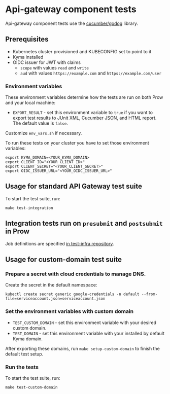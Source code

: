 # Api-gateway component tests

Api-gateway component tests use the [cucumber/godog](https://github.com/cucumber/godog) library.

## Prerequisites

- Kubernetes cluster provisioned and KUBECONFIG set to point to it
- Kyma installed
- OIDC issuer for JWT with claims
  - `scope` with values `read` and `write`
  - `aud` with values `https://example.com` and `https://example.com/user`

### Environment variables

These environment variables determine how the tests are run on both Prow and your local machine:

- `EXPORT_RESULT` - set this environment variable to `true` if you want to export test results to JUnit XML, Cucumber JSON, and HTML report. The default value is `false`.

Customize `env_vars.sh` if necessary.

To run these tests on your cluster you have to set those environment variables:
```
export KYMA_DOMAIN=<YOUR_KYMA_DOMAIN>
export CLIENT_ID="<YOUR_CLIENT_ID>"
export CLIENT_SECRET="<YOUR_CLIENT_SECRET>"
export OIDC_ISSUER_URL="<YOUR_OIDC_ISSUER_URL>"
```

## Usage for standard API Gateway test suite

To start the test suite, run:

```
make test-integration
```

## Integration tests run on `presubmit` and `postsubmit` in Prow

Job definitions are specified [in test-infra repository](https://github.com/kyma-project/test-infra/blob/main/templates/data/api-gateway-validation.yaml).

## Usage for custom-domain test suite

### Prepare a secret with cloud credentials to manage DNS.

Create the secret in the default namespace:

```
kubectl create secret generic google-credentials -n default --from-file=serviceaccount.json=serviceaccount.json
```

### Set the environment variables with custom domain

- `TEST_CUSTOM_DOMAIN` - set this environment variable with your desired custom domain.
- `TEST_DOMAIN` - set this environment variable with your installed by default Kyma domain.

After exporting these domains, run `make setup-custom-domain` to finish the default test setup.


### Run the tests

To start the test suite, run:

```
make test-custom-domain
```